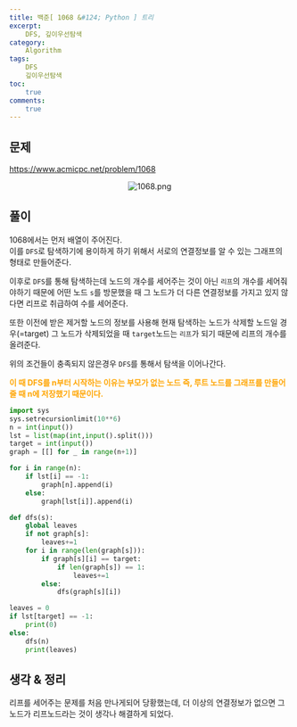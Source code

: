 ```yaml
---
title: 백준[ 1068 &#124; Python ] 트리
excerpt: 
    DFS, 깊이우선탐색
category: 
    Algorithm
tags: 
    DFS
    깊이우선탐색
toc: 
    true
comments: 
    true
---
```


<style type = 'text/css'>
    .o{
    font-weight: bold;
    color:orange;
    }
</style>

## 문제  
<https://www.acmicpc.net/problem/1068>
<p align = "center"><img alt = "1068.png" src = "../../assets/images/boj/1068.png"></p>

## 풀이  
1068에서는 먼저 배열이 주어진다.  
이를 `DFS`로 탐색하기에 용이하게 하기 위해서 서로의 연결정보를 알 수 있는 그래프의 형태로 만들어준다.  

이후로 `DFS`를 통해 탐색하는데 노드의 개수를 세어주는 것이 아닌 `리프`의 개수를 세어줘야하기 때문에 어떤 노드 `s`를 방문했을 때 그 노드가 더 다른 연결정보를 가지고 있지 않다면 리프로 취급하여 수를 세어준다.  

또한 이전에 받은 제거할 노드의 정보를 사용해 현재 탐색하는 노드가 삭제할 노드일 경우(=target) 그 노드가 삭제되었을 때 `target`노드는 `리프`가 되기 때문에 리프의 개수를 올려준다.  

위의 조건들이 충족되지 않은경우 `DFS`를 통해서 탐색을 이어나간다.  

<span class = "o"> 이 때 DFS를 n부터 시작하는 이유는 부모가 없는 노드 즉, 루트 노드를 그래프를 만들어줄 때 n에 저장했기 때문이다.</span>  


```python  
import sys
sys.setrecursionlimit(10**6)
n = int(input())
lst = list(map(int,input().split()))
target = int(input())
graph = [[] for _ in range(n+1)]

for i in range(n):
    if lst[i] == -1:
        graph[n].append(i)
    else:
        graph[lst[i]].append(i)

def dfs(s):
    global leaves
    if not graph[s]:
        leaves+=1     
    for i in range(len(graph[s])):
        if graph[s][i] == target:
            if len(graph[s]) == 1:
                leaves+=1
        else:
            dfs(graph[s][i])

leaves = 0
if lst[target] == -1:
    print(0)
else:
    dfs(n)
    print(leaves)
```
 
## 생각 & 정리  
리프를 세어주는 문제를 처음 만나게되어 당황했는데, 더 이상의 연결정보가 없으면 그 노드가 리프노드라는 것이 생각나 해결하게 되었다.  

 
